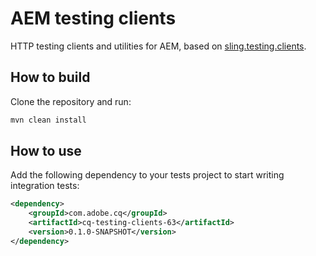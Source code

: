 # AEM testing clients
HTTP testing clients and utilities for AEM, based on [sling.testing.clients](https://github.com/apache/sling-org-apache-sling-testing-clients).

## How to build
Clone the repository and run:
```bash
mvn clean install
```

## How to use
Add the following dependency to your tests project to start writing integration tests:
```xml
<dependency>
    <groupId>com.adobe.cq</groupId>
    <artifactId>cq-testing-clients-63</artifactId>
    <version>0.1.0-SNAPSHOT</version>
</dependency>
```
